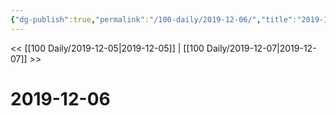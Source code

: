 ```yaml
---
{"dg-publish":true,"permalink":"/100-daily/2019-12-06/","title":"2019-12-06"}
---
```



<< [[100 Daily/2019-12-05\|2019-12-05]] | [[100 Daily/2019-12-07\|2019-12-07]] >>

# 2019-12-06
